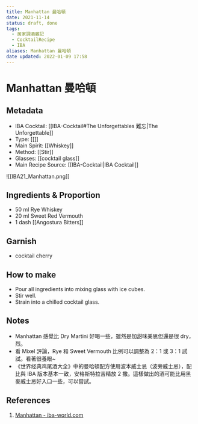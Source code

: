 ```yaml
---
title: Manhattan 曼哈頓
date: 2021-11-14
status: draft, done
tags:
  - 居家調酒雜記
  - CocktailRecipe
  - IBA
aliases: Manhattan 曼哈頓
date updated: 2022-01-09 17:58
---
```


# Manhattan 曼哈頓

## Metadata

- IBA Cocktail: [[IBA-Cocktail#The Unforgettables 難忘|The Unforgettable]]
- Type: [[]]
- Main Spirit: [[Whiskey]]
- Method: [[Stir]]
- Glasses: [[cocktail glass]]
- Main Recipe Source: [[IBA-Cocktail|IBA Cocktail]]

![[IBA21_Manhattan.png]]

## Ingredients & Proportion

- 50 ml Rye Whiskey
- 20 ml Sweet Red Vermouth
- 1 dash [[Angostura Bitters]]

## Garnish

- cocktail cherry

## How to make

- Pour all ingredients into mixing glass with ice cubes.
- Stir well.
- Strain into a chilled cocktail glass.

## Notes

- Manhattan 感覺比 Dry Martini 好喝一些，雖然是加甜味美思但還是很 dry，烈。
- 看 Mixel 評論，Rye 和 Sweet Vermouth 比例可以調整為 2：1 或 3：1 試試。看著很養眼~
- 《世界经典鸡尾酒大全》中的曼哈頓配方使用波本威士忌（波旁威士忌），配比與 IBA 版本基本一致，安格斯特拉苦精放 2 撒。這樣做出的酒可能比用黑麥威士忌好入口一些，可以嘗試。

## References

1. [Manhattan - iba-world.com](https://iba-world.com/manhattan/)
